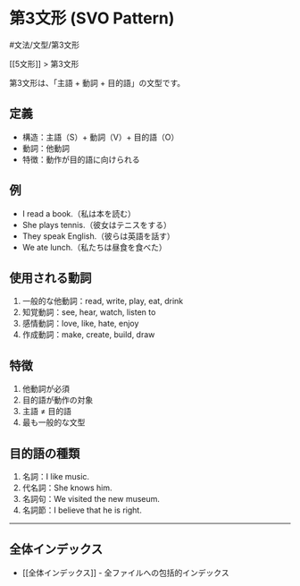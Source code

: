 # 第3文形 (SVO Pattern)

#文法/文型/第3文形

[[5文形]] > 第3文形

第3文形は、「主語 + 動詞 + 目的語」の文型です。

## 定義
- 構造：主語（S）+ 動詞（V）+ 目的語（O）
- 動詞：他動詞
- 特徴：動作が目的語に向けられる

## 例
- I read a book.（私は本を読む）
- She plays tennis.（彼女はテニスをする）
- They speak English.（彼らは英語を話す）
- We ate lunch.（私たちは昼食を食べた）

## 使用される動詞
1. 一般的な他動詞：read, write, play, eat, drink
2. 知覚動詞：see, hear, watch, listen to
3. 感情動詞：love, like, hate, enjoy
4. 作成動詞：make, create, build, draw

## 特徴
1. 他動詞が必須
2. 目的語が動作の対象
3. 主語 ≠ 目的語
4. 最も一般的な文型

## 目的語の種類
1. 名詞：I like music.
2. 代名詞：She knows him.
3. 名詞句：We visited the new museum.
4. 名詞節：I believe that he is right.

---

## 全体インデックス
- [[全体インデックス]] - 全ファイルへの包括的インデックス 